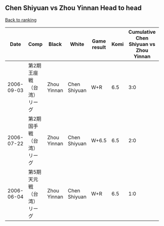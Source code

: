 ## Chen Shiyuan vs Zhou Yinnan Head to head

[Back to ranking](../../index.md)




| **Date** | **Comp** | **Black** | **White** | **Game result** | **Komi** | **Cumulative Chen Shiyuan vs Zhou Yinnan** | **Chen Shiyuan streak** | **Zhou Yinnan streak** | 
| --- | --- | --- | --- | --- | --- | --- | --- | --- |
| 2006-09-03 | 第2期王座戦（台湾）リーグ | Zhou Yinnan | Chen Shiyuan | W+R | 6.5 | 3:0 | 3 | 0 | 
| 2006-07-22 | 第2期国手戦（台湾）リーグ | Zhou Yinnan | Chen Shiyuan | W+6.5 | 6.5 | 2:0 | 2 | 0 | 
| 2006-06-04 | 第5期天元戦（台湾）リーグ | Zhou Yinnan | Chen Shiyuan | W+R | 6.5 | 1:0 | 1 | 0 |




